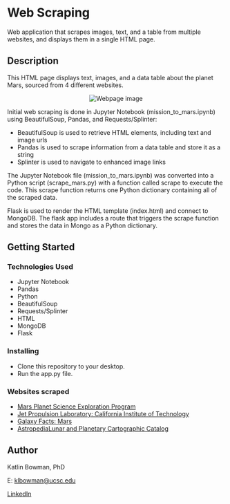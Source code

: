 # Web Scraping 

Web application that scrapes images, text, and a table from multiple websites, and displays them in a single HTML page.

## Description

This HTML page displays text, images, and a data table about the planet Mars, sourced from 4 different websites. 
<p align="center">
  <img src="https://user-images.githubusercontent.com/74067302/145475669-e5b72ec5-4f12-4cc2-962a-8942551f2378.png" alt="Webpage image"/>
</p>

Initial web scraping is done in Jupyter Notebook (mission_to_mars.ipynb) using BeautifulSoup, Pandas, and Requests/Splinter:
* BeautifulSoup is used to retrieve HTML elements, including text and image urls 
* Pandas is used to scrape information from a data table and store it as a string
* Splinter is used to navigate to enhanced image links

The Jupyter Notebook file (mission_to_mars.ipynb) was converted into a Python script (scrape_mars.py) with a function called scrape to execute the code. This scrape function returns one Python dictionary containing all of the scraped data.

Flask is used to render the HTML template (index.html) and connect to MongoDB. The flask app includes a route that triggers the scrape function and stores the data in Mongo as a Python dictionary. 

## Getting Started

### Technologies Used 

* Jupyter Notebook
* Pandas
* Python
* BeautifulSoup
* Requests/Splinter
* HTML
* MongoDB
* Flask

### Installing

* Clone this repository to your desktop.
* Run the app.py file.

### Websites scraped

* [Mars Planet Science Exploration Program](https://redplanetscience.com/)
* [Jet Propulsion Laboratory: California Institute of Technology](https://spaceimages-mars.com/)
* [Galaxy Facts: Mars](https://galaxyfacts-mars.com/)
* [AstropediaLunar and Planetary Cartographic Catalog](https://marshemispheres.com/)


## Author

Katlin Bowman, PhD

E: klbowman@ucsc.edu

[LinkedIn](https://www.linkedin.com/in/katlin-bowman/)
